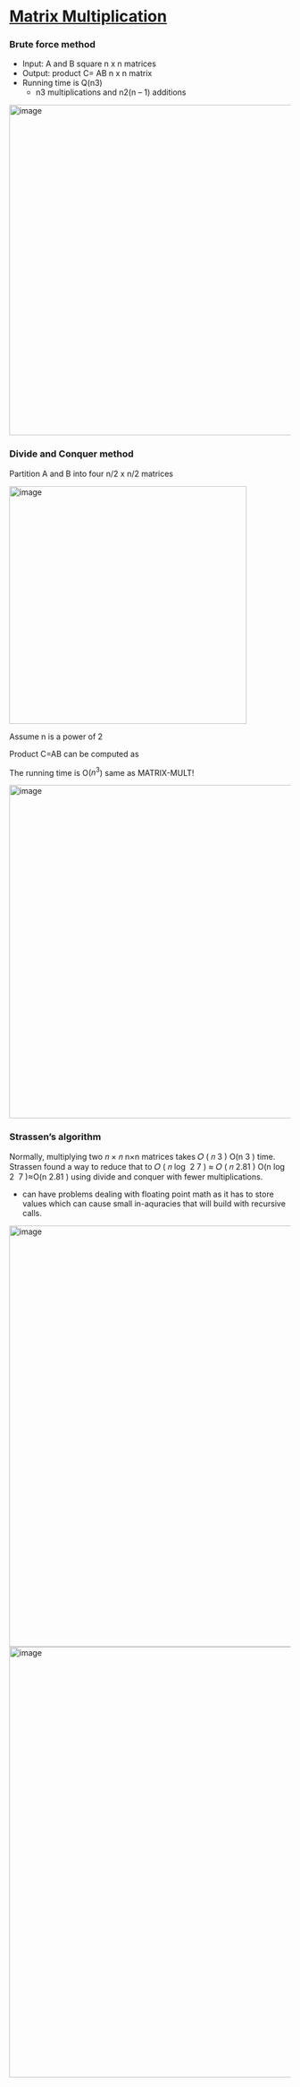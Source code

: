 # [Matrix Multiplication](https://github.com/Khair9/Year-2-CompSci-Notes/blob/main/AlgsData/AlgsData.md)
### Brute force method
 - Input: A and B square n x n matrices
 - Output: product C= AB n x n matrix
 - Running time is Q(n3)
     - n3 multiplications and n2(n – 1) additions
<img width="591" alt="image" src="https://github.com/user-attachments/assets/1feecdbe-3d24-4b93-915f-04316238f0a8" />

### Divide and Conquer method

Partition A and B into four n/2 x n/2 matrices 

<img width="425" alt="image" src="https://github.com/user-attachments/assets/b042a999-f803-4704-8bff-3d68f690b8b7" />

Assume n is a power of 2

Product C=AB can be computed as

The running time is O($n^3$) same as MATRIX-MULT!

<img width="596" alt="image" src="https://github.com/user-attachments/assets/49d1f711-f954-498d-946f-4fe53ae5caaa" />

### Strassen’s algorithm
Normally, multiplying two 𝑛
×
𝑛
n×n matrices takes 
𝑂
(
𝑛
3
)
O(n 
3
 ) time. Strassen found a way to reduce that to 
𝑂
(
𝑛
log
⁡
2
7
)
≈
𝑂
(
𝑛
2.81
)
O(n 
log 
2
​
 7
 )≈O(n 
2.81
 ) using divide and conquer with fewer multiplications.
 - can have problems dealing with floating point math as it has to store values which can cause small in-aquracies that will build with recursive calls.

<img width="753" alt="image" src="https://github.com/user-attachments/assets/0244390b-d47b-47f1-9ec4-8fd427d1463c" />
<img width="770" alt="image" src="https://github.com/user-attachments/assets/757db8b8-ed80-4da1-8332-198e113baaa5" />



 
